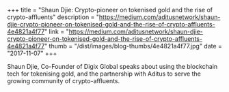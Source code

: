 +++
title = "Shaun Djie: Crypto-pioneer on tokenised gold and the rise of crypto-affluents"
description = "https://medium.com/aditusnetwork/shaun-djie-crypto-pioneer-on-tokenised-gold-and-the-rise-of-crypto-affluents-4e4821a4f77"
link = "https://medium.com/aditusnetwork/shaun-djie-crypto-pioneer-on-tokenised-gold-and-the-rise-of-crypto-affluents-4e4821a4f77"
thumb = "/dist/images/blog-thumbs/4e4821a4f77.jpg"
date = "2017-11-07"
+++

Shaun Djie, Co-Founder of Digix Global speaks about using the blockchain tech for tokenising gold, and the partnership with Aditus to serve the growing community of crypto-affluents.
